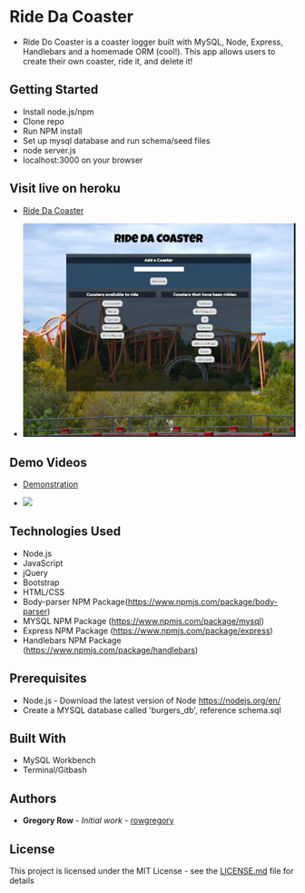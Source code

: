 # Ride Da Coaster

 * Ride Do Coaster is a coaster logger built with MySQL, Node, Express, Handlebars and a homemade ORM (cool!). This app allows users to create their own coaster, ride it, and delete it!

## Getting Started

 * Install node.js/npm
 * Clone repo
 * Run NPM install
 * Set up mysql database and run schema/seed files
 * node server.js
 * localhost:3000 on your browser

## Visit live on heroku

 * [Ride Da Coaster](https://salty-castle-44301.herokuapp.com/)

 * ![](public/assets/img/ride_da_coaster_screenshot.png)
     
## Demo Videos

 * [Demonstration](https://youtu.be/ikEn6P9XhhM)

 * ![](public/assets/img/Ride-Da-Coaster_gif.gif?raw=true)
 
## Technologies Used

 * Node.js
 * JavaScript
 * jQuery
 * Bootstrap
 * HTML/CSS
 * Body-parser NPM Package(https://www.npmjs.com/package/body-parser)
 * MYSQL NPM Package (https://www.npmjs.com/package/mysql)
 * Express NPM Package (https://www.npmjs.com/package/express)
 * Handlebars NPM Package (https://www.npmjs.com/package/handlebars)

## Prerequisites

 - Node.js - Download the latest version of Node https://nodejs.org/en/
 - Create a MYSQL database called 'burgers_db', reference schema.sql

## Built With

 * MySQL Workbench
 * Terminal/Gitbash

## Authors

 * **Gregory Row** - *Initial work* - [rowgregory](https://github.com/rowgregory)

## License

This project is licensed under the MIT License - see the [LICENSE.md](LICENSE.md) file for details

